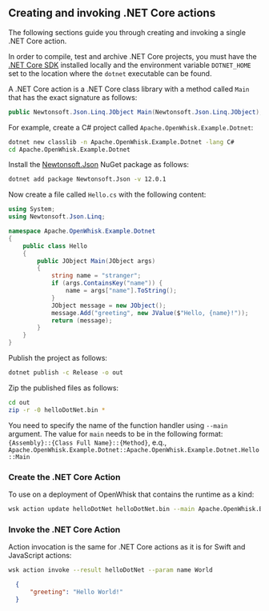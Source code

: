 <!--
#
# Licensed to the Apache Software Foundation (ASF) under one or more
# contributor license agreements.  See the NOTICE file distributed with
# this work for additional information regarding copyright ownership.
# The ASF licenses this file to You under the Apache License, Version 2.0
# (the "License"); you may not use this file except in compliance with
# the License.  You may obtain a copy of the License at
#
#     http://www.apache.org/licenses/LICENSE-2.0
#
# Unless required by applicable law or agreed to in writing, software
# distributed under the License is distributed on an "AS IS" BASIS,
# WITHOUT WARRANTIES OR CONDITIONS OF ANY KIND, either express or implied.
# See the License for the specific language governing permissions and
# limitations under the License.
#
-->

## Creating and invoking .NET Core actions

The following sections guide you through creating and invoking a single .NET Core action.

In order to compile, test and archive .NET Core projects, you must have the [.NET Core SDK](https://www.microsoft.com/net/download) installed locally and the environment variable `DOTNET_HOME` set to the location where the `dotnet` executable can be found.

A .NET Core action is a .NET Core class library with a method called `Main` that has the exact signature as follows:

```csharp
public Newtonsoft.Json.Linq.JObject Main(Newtonsoft.Json.Linq.JObject);
```

For example, create a C# project called `Apache.OpenWhisk.Example.Dotnet`:

```bash
dotnet new classlib -n Apache.OpenWhisk.Example.Dotnet -lang C#
cd Apache.OpenWhisk.Example.Dotnet
```

Install the [Newtonsoft.Json](https://www.newtonsoft.com/json) NuGet package as follows:

```bash
dotnet add package Newtonsoft.Json -v 12.0.1
```

Now create a file called `Hello.cs` with the following content:

```csharp
using System;
using Newtonsoft.Json.Linq;

namespace Apache.OpenWhisk.Example.Dotnet
{
    public class Hello
    {
        public JObject Main(JObject args)
        {
            string name = "stranger";
            if (args.ContainsKey("name")) {
                name = args["name"].ToString();
            }
            JObject message = new JObject();
            message.Add("greeting", new JValue($"Hello, {name}!"));
            return (message);
        }
    }
}
```

Publish the project as follows:

```bash
dotnet publish -c Release -o out
```

Zip the published files as follows:

```bash
cd out
zip -r -0 helloDotNet.bin *
```

You need to specify the name of the function handler using `--main` argument.
The value for `main` needs to be in the following format:
`{Assembly}::{Class Full Name}::{Method}`, e.q.,
`Apache.OpenWhisk.Example.Dotnet::Apache.OpenWhisk.Example.Dotnet.Hello::Main`

### Create the .NET Core Action
To use on a deployment of OpenWhisk that contains the runtime as a kind:
```bash
wsk action update helloDotNet helloDotNet.bin --main Apache.OpenWhisk.Example.Dotnet::Apache.OpenWhisk.Example.Dotnet.Hello::Main --kind dotnet:2.2
```

### Invoke the .NET Core Action
Action invocation is the same for .NET Core actions as it is for Swift and JavaScript actions:

```bash
wsk action invoke --result helloDotNet --param name World
```

```json
  {
      "greeting": "Hello World!"
  }
```
